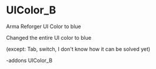 # UIColor_B
Arma Reforger UI Color to blue

Changed the entire UI color to blue

 (except: Tab, switch,
 I don't know how it can be solved yet)
 
 -addons UIColor_B
